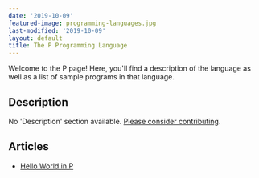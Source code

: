 ```yaml
---
date: '2019-10-09'
featured-image: programming-languages.jpg
last-modified: '2019-10-09'
layout: default
title: The P Programming Language
---
```


Welcome to the P page! Here, you'll find a description of the language as well as a list of sample programs in that language.

## Description

No 'Description' section available. [Please consider contributing](https://github.com/TheRenegadeCoder/sample-programs-website).

## Articles

- [Hello World in P](https://sampleprograms.io/projects/hello-world/p)